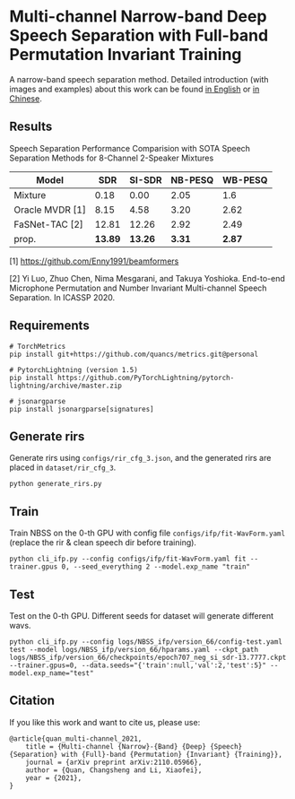 # Multi-channel Narrow-band Deep Speech Separation with Full-band Permutation Invariant Training

A narrow-band speech separation method. Detailed introduction (with images and examples) about this work can be found [in English](https://quancs.github.io/blog/nbss/) or [in Chinese](https://quancs.github.io/zh-cn/blog/nbss/).

## Results

Speech Separation Performance Comparision with SOTA Speech Separation Methods for 8-Channel 2-Speaker Mixtures

Model | SDR | SI-SDR | NB-PESQ | WB-PESQ
------|------|------|------|------
Mixture | 0.18 | 0.00 | 2.05 | 1.6
Oracle MVDR [1] | 8.15 | 4.58 | 3.20 | 2.62
FaSNet-TAC [2] | 12.81 | 12.26 | 2.92 | 2.49
prop. | **13.89** | **13.26** | **3.31** | **2.87**

[1] https://github.com/Enny1991/beamformers

[2] Yi Luo, Zhuo Chen, Nima Mesgarani, and Takuya Yoshioka. End-to-end Microphone Permutation and Number Invariant Multi-channel Speech Separation. In ICASSP 2020.

## Requirements
```
# TorchMetrics
pip install git+https://github.com/quancs/metrics.git@personal

# PytorchLightning (version 1.5)
pip install https://github.com/PyTorchLightning/pytorch-lightning/archive/master.zip

# jsonargparse
pip install jsonargparse[signatures]
```

## Generate rirs
Generate rirs using `configs/rir_cfg_3.json`, and the generated rirs are placed in `dataset/rir_cfg_3`.
```
python generate_rirs.py
```

## Train
Train NBSS on the 0-th GPU with config file `configs/ifp/fit-WavForm.yaml` (replace the rir & clean speech dir before training).
```
python cli_ifp.py --config configs/ifp/fit-WavForm.yaml fit --trainer.gpus 0, --seed_everything 2 --model.exp_name "train"
```

## Test
Test on the 0-th GPU.
Different seeds for dataset will generate different wavs.
```
python cli_ifp.py --config logs/NBSS_ifp/version_66/config-test.yaml test --model logs/NBSS_ifp/version_66/hparams.yaml --ckpt_path logs/NBSS_ifp/version_66/checkpoints/epoch707_neg_si_sdr-13.7777.ckpt --trainer.gpus=0, --data.seeds="{'train':null,'val':2,'test':5}" --model.exp_name="test"
```

## Citation
If you like this work and want to cite us, please use:
```
@article{quan_multi-channel_2021,
	title = {Multi-channel {Narrow}-{Band} {Deep} {Speech} {Separation} with {Full}-band {Permutation} {Invariant} {Training}},
	journal = {arXiv preprint arXiv:2110.05966},
	author = {Quan, Changsheng and Li, Xiaofei},
	year = {2021},
}
```
